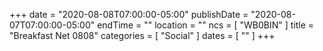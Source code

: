 +++
date = "2020-08-08T07:00:00-05:00"
publishDate = "2020-08-07T07:00:00-05:00"
endTime = ""
location = ""
ncs = [ "WB0BIN" ]
title = "Breakfast Net 0808"
categories = [ "Social" ]
dates = [ "" ]
+++
